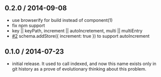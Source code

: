 ## 0.2.0 / 2014-09-08

  * use browserify for build instead of component(1)
  * fix npm support
  * key || keyPath, increment || autoIncretement, multi || multiEntry
  * [#2](https://github.com/alekseykulikov/treo/issues/12) schema.addStore({ increment: true }) to support autoIncrement

## 0.1.0 / 2014-07-23

  * initial release.
    It used to call indexed, and now this name exists only in git history
    as a prove of evolutionary thinking about this problem.

